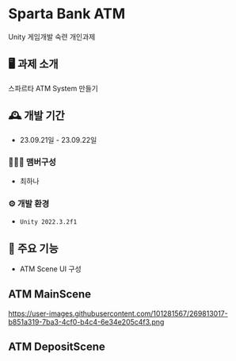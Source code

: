 # Sparta Bank ATM
Unity 게임개발 숙련 개인과제


## 🖥️ 과제 소개
스파르타 ATM System 만들기

## 🕰️ 개발 기간
* 23.09.21일 - 23.09.22일

### 🧑‍🤝‍🧑 맴버구성
- 최하나

### ⚙️ 개발 환경
- `Unity 2022.3.2f1`

## 📌 주요 기능
- ATM Scene UI 구성

##  ATM MainScene
https://user-images.githubusercontent.com/101281567/269813017-b851a319-7ba3-4cf0-b4c4-6e34e205c4f3.png
##  ATM DepositScene
